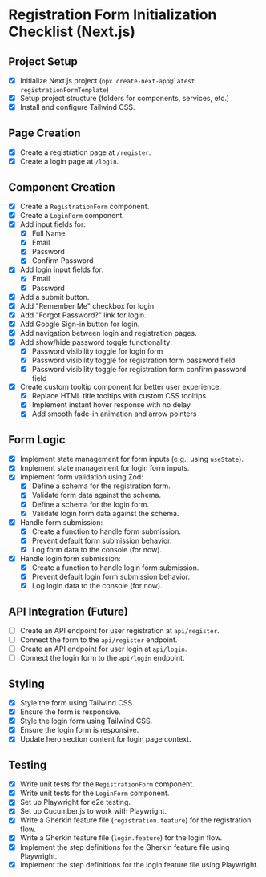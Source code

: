 
# Registration Form Initialization Checklist (Next.js)

## Project Setup
- [x] Initialize Next.js project (`npx create-next-app@latest registrationFormTemplate`)
- [x] Setup project structure (folders for components, services, etc.)
- [x] Install and configure Tailwind CSS.

## Page Creation
- [x] Create a registration page at `/register`.
- [x] Create a login page at `/login`.

## Component Creation
- [x] Create a `RegistrationForm` component.
- [x] Create a `LoginForm` component.
- [x] Add input fields for:
    - [x] Full Name
    - [x] Email
    - [x] Password
    - [x] Confirm Password
- [x] Add login input fields for:
    - [x] Email
    - [x] Password
- [x] Add a submit button.
- [x] Add "Remember Me" checkbox for login.
- [x] Add "Forgot Password?" link for login.
- [x] Add Google Sign-in button for login.
- [x] Add navigation between login and registration pages.
- [x] Add show/hide password toggle functionality:
    - [x] Password visibility toggle for login form
    - [x] Password visibility toggle for registration form password field
    - [x] Password visibility toggle for registration form confirm password field
- [x] Create custom tooltip component for better user experience:
    - [x] Replace HTML title tooltips with custom CSS tooltips
    - [x] Implement instant hover response with no delay
    - [x] Add smooth fade-in animation and arrow pointers

## Form Logic
- [x] Implement state management for form inputs (e.g., using `useState`).
- [x] Implement state management for login form inputs.
- [x] Implement form validation using Zod:
    - [x] Define a schema for the registration form.
    - [x] Validate form data against the schema.
    - [x] Define a schema for the login form.
    - [x] Validate login form data against the schema.
- [x] Handle form submission:
    - [x] Create a function to handle form submission.
    - [x] Prevent default form submission behavior.
    - [x] Log form data to the console (for now).
- [x] Handle login form submission:
    - [x] Create a function to handle login form submission.
    - [x] Prevent default login form submission behavior.
    - [x] Log login data to the console (for now).

## API Integration (Future)
- [ ] Create an API endpoint for user registration at `api/register`.
- [ ] Connect the form to the `api/register` endpoint.
- [ ] Create an API endpoint for user login at `api/login`.
- [ ] Connect the login form to the `api/login` endpoint.

## Styling
- [x] Style the form using Tailwind CSS.
- [x] Ensure the form is responsive.
- [x] Style the login form using Tailwind CSS.
- [x] Ensure the login form is responsive.
- [x] Update hero section content for login page context.

## Testing
- [x] Write unit tests for the `RegistrationForm` component.
- [x] Write unit tests for the `LoginForm` component.
- [x] Set up Playwright for e2e testing.
- [x] Set up Cucumber.js to work with Playwright.
- [x] Write a Gherkin feature file (`registration.feature`) for the registration flow.
- [x] Write a Gherkin feature file (`login.feature`) for the login flow.
- [x] Implement the step definitions for the Gherkin feature file using Playwright.
- [x] Implement the step definitions for the login feature file using Playwright.
